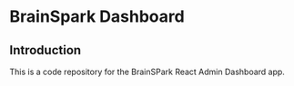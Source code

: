 # BrainSpark Dashboard
## Introduction
This is a code repository for the BrainSPark React Admin Dashboard app. 
